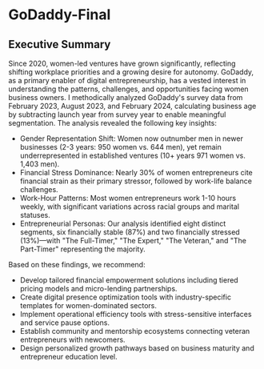 # GoDaddy-Final
## Executive Summary
Since 2020, women-led ventures have grown significantly, reflecting shifting workplace priorities and a growing desire for autonomy. GoDaddy, as a primary enabler of digital entrepreneurship, has a vested interest in understanding the patterns, challenges, and opportunities facing women business owners. I methodically analyzed GoDaddy's survey data from February 2023, August 2023, and February 2024, calculating business age by subtracting launch year from survey year to enable meaningful segmentation. The analysis revealed the following key insights:
 - Gender Representation Shift: Women now outnumber men in newer businesses (2-3 years: 950 women vs. 644 men), yet remain underrepresented in established ventures (10+ years      971 women vs. 1,403 men).
 - Financial Stress Dominance: Nearly 30% of women entrepreneurs cite financial strain as their primary stressor, followed by work-life balance challenges.
 - Work-Hour Patterns: Most women entrepreneurs work 1-10 hours weekly, with significant variations across racial groups and marital statuses.
 - Entrepreneurial Personas: Our analysis identified eight distinct segments, six financially stable (87%) and two financially stressed (13%)—with "The Full-Timer," "The Expert," "The Veteran," and "The Part-Timer" representing the majority.

Based on these findings, we recommend:
 - Develop tailored financial empowerment solutions including tiered pricing models and micro-lending partnerships.
 - Create digital presence optimization tools with industry-specific templates for women-dominated
   sectors.
 - Implement operational efficiency tools with stress-sensitive interfaces and service pause options.
 - Establish community and mentorship ecosystems connecting veteran entrepreneurs with newcomers.
 - Design personalized growth pathways based on business maturity and entrepreneur education level.
